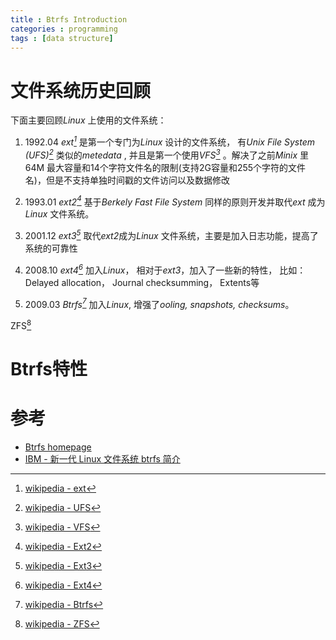 ```yaml
---
title : Btrfs Introduction
categories : programming
tags : [data structure]
---
```


# 文件系统历史回顾

下面主要回顾*Linux* 上使用的文件系统：

1. 1992.04 *ext[^1]* 是第一个专门为*Linux* 设计的文件系统， 有*Unix File System
   (UFS)[^3]* 类似的*metedata* , 并且是第一个使用*VFS[^4]* 。解决了之前*Minix*
   里64M
   最大容量和14个字符文件名的限制(支持2G容量和255个字符的文件名)，但是不支持单独时间戳的文件访问以及数据修改

2. 1993.01 *ext2[^5]* 基于*Berkely Fast File System* 同样的原则开发并取代*ext*
   成为*Linux* 文件系统。

3. 2001.12 *ext3[^6]* 取代*ext2*成为*Linux*
   文件系统，主要是加入日志功能，提高了系统的可靠性

4. 2008.10 *ext4[^9]* 加入*Linux*， 相对于*ext3*，加入了一些新的特性， 比如：Delayed allocation， Journal checksumming， Extents等

5. 2009.03 *Btrfs[^8]* 加入*Linux*, 增强了*ooling, snapshots,
   checksums*。


ZFS[^2]

# Btrfs特性

# 参考

* [Btrfs homepage](https://btrfs.wiki.kernel.org/index.php/Main_Page)  
* [IBM - 新一代 Linux 文件系统 btrfs 简介](http://www.ibm.com/developerworks/cn/linux/l-cn-btrfs/index.html)  

[^1]: [wikipedia - ext](https://en.wikipedia.org/wiki/Extended_file_system)  
[^2]: [wikipedia - ZFS](https://en.wikipedia.org/wiki/ZFS)  
[^3]: [wikipedia - UFS](https://en.wikipedia.org/wiki/Unix_file_system)  
[^4]: [wikipedia - VFS](https://en.wikipedia.org/wiki/Virtual_file_system)  
[^5]: [wikipedia - Ext2](https://en.wikipedia.org/wiki/Ext2)  
[^6]: [wikipedia - Ext3](https://en.wikipedia.org/wiki/Ext3)  
[^7]: [wikipedia - Ext3](https://en.wikipedia.org/wiki/Ext3)  
[^8]: [wikipedia - Btrfs](https://en.wikipedia.org/wiki/Btrfs)  
[^9]: [wikipedia - Ext4](https://en.wikipedia.org/wiki/Ext4)  

